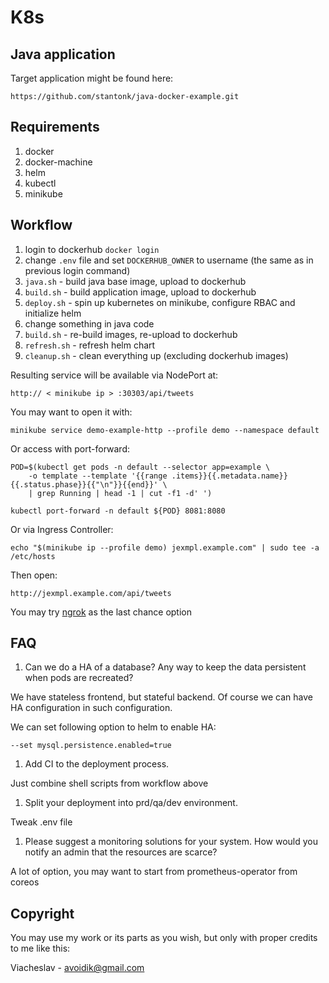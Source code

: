 # K8s

## Java application

Target application might be found here:

```
https://github.com/stantonk/java-docker-example.git
```

## Requirements

1. docker
1. docker-machine
1. helm
1. kubectl
1. minikube

## Workflow

1. login to dockerhub `docker login`
1. change `.env` file and set `DOCKERHUB_OWNER` to username (the same as in previous login command)
1. `java.sh` - build java base image, upload to dockerhub
1. `build.sh` - build application image, upload to dockerhub
1. `deploy.sh` - spin up kubernetes on minikube, configure RBAC and initialize helm
1. change something in java code
1. `build.sh` - re-build images, re-upload to dockerhub
1. `refresh.sh` - refresh helm chart
1. `cleanup.sh` - clean everything up (excluding dockerhub images)

Resulting service will be available via NodePort at:

```
http:// < minikube ip > :30303/api/tweets
```

You may want to open it with:

```
minikube service demo-example-http --profile demo --namespace default
```

Or access with port-forward:

```
POD=$(kubectl get pods -n default --selector app=example \
    -o template --template '{{range .items}}{{.metadata.name}} {{.status.phase}}{{"\n"}}{{end}}' \
    | grep Running | head -1 | cut -f1 -d' ')

kubectl port-forward -n default ${POD} 8081:8080
```

Or via Ingress Controller:

```
echo "$(minikube ip --profile demo) jexmpl.example.com" | sudo tee -a /etc/hosts
```

Then open:

```
http://jexmpl.example.com/api/tweets
```

You may try [ngrok](https://ngrok.com/) as the last chance option

## FAQ

1. Can we do a HA of a database? Any way to keep the data persistent when pods are recreated?

We have stateless frontend, but stateful backend. Of course we can have HA configuration in such configuration.

We can set following option to helm to enable HA:

```
--set mysql.persistence.enabled=true
```

1. Add CI to the deployment process.

Just combine shell scripts from workflow above

1. Split your deployment into prd/qa/dev environment.

Tweak .env file

1. Please suggest a monitoring solutions for your system. How would you notify an admin
that the resources are scarce?

A lot of option, you may want to start from prometheus-operator from coreos

## Copyright

You may use my work or its parts as you wish, but only with proper credits to me like this:

Viacheslav - avoidik@gmail.com
